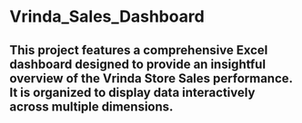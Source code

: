 # Vrinda_Sales_Dashboard
## This project features a comprehensive Excel dashboard designed to provide an insightful overview of the Vrinda Store Sales performance. It is organized to display data interactively across multiple dimensions.
